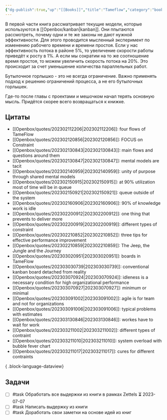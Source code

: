 ```yaml
---
{"dg-publish":true,"up":"[[Books]]","title":"Tameflow","category":"book","status":"Reviewing","tags":["books"],"rating":4,"date":"2023-01-14T13:31:40+04:00","modified_at":"2023-06-25T09:34:25+03:00","dg-path":"/books/Tameflow.md","permalink":"/books/tameflow/","dgPassFrontmatter":true}
---
```





В первой части книга рассматривает текущие модели, которые используются в [[Openbox/kanban\|kanban]]. Они ппытаются рассмотреть, почему одни и те же законы не дают нужной эффективности. Для этого проводится мысленный эксперимент по изменению рабочего времени и времени простоя. Если у нас эффективность потока в районе 5%, то увеличение скорости работы приведёт к росту в 1%. А если мы сократим на то же соотношение время простоя, то можем увеличить скорость потока на 20%. Это происходит за счет уменьшение количества параллельных работ.

Бутылочное горлышко - это не всегда ограничение. Важно применять подход к решению ограничений процесса, а не его бутылочных горлышек.

Где-то после главы с проектами и мешочком начал терять основную мысль. Придётся скорее всего возвращаться к книжке.

## Цитаты

- [[Openbox/quotes/202302112206\|202302112206]]: four flows of TameFlow
- [[Openbox/quotes/202302120856\|202302120856]]: FOCUS on Constraint
- [[Openbox/quotes/202302130843\|202302130843]]: main flows and questions around them
- [[Openbox/quotes/202302130847\|202302130847]]: mental models are tacit
- [[Openbox/quotes/202302140959\|202302140959]]: unity of purpose through shared mental models
- [[Openbox/quotes/202302150915\|202302150915]]: at 90% utilization most of time will be in queue
- [[Openbox/quotes/202302150921\|202302150921]]: queue outside of the system
- [[Openbox/quotes/202302160906\|202302160906]]: 90% of knowledge work is idle
- [[Openbox/quotes/202302200912\|202302200912]]: one thing that prevents to deliver more
- [[Openbox/quotes/202302200919\|202302200919]]: different types of constraint
- [[Openbox/quotes/202302210852\|202302210852]]: three tips for effective performance improvement
- [[Openbox/quotes/202302210859\|202302210859]]: The Jeep, the Jungle and the Journey
- [[Openbox/quotes/202303020951\|202303020951]]: boards in TameFlow
- [[Openbox/quotes/202303030739\|202303030739]]: conventional kanban board detached from reality
- [[Openbox/quotes/202303070924\|202303070924]]: idleness is a necessary condition for high organizational performance
- [[Openbox/quotes/202303070927\|202303070927]]: minimum or minimal
- [[Openbox/quotes/202303091002\|202303091002]]: agile is for team and not for organizations
- [[Openbox/quotes/202303091006\|202303091006]]: typical problems with estimates
- [[Openbox/quotes/202303130846\|202303130846]]: workes have to wait for work
- [[Openbox/quotes/202303211002\|202303211002]]: different types of contraint
- [[Openbox/quotes/202303211010\|202303211010]]: system overload with bubble fever chart
- [[Openbox/quotes/202303211017\|202303211017]]: cures for different contraints

{ .block-language-dataview}

## Задачи

- [ ] #task Обработать все выдержки из книги в рамках Zettels ⏳ 2023-07-07
- [ ] #task Написать выдержку из книги
- [ ] #task Доработать свои заметки на основе идей из книг
